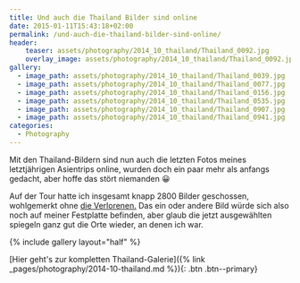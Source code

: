 ```yaml
---
title: Und auch die Thailand Bilder sind online
date: 2015-01-11T15:43:18+02:00
permalink: /und-auch-die-thailand-bilder-sind-online/
header:
    teaser: assets/photography/2014_10_thailand/Thailand_0092.jpg
    overlay_image: assets/photography/2014_10_thailand/Thailand_0092.jpg
gallery:
  - image_path: assets/photography/2014_10_thailand/Thailand_0039.jpg
  - image_path: assets/photography/2014_10_thailand/Thailand_0077.jpg
  - image_path: assets/photography/2014_10_thailand/Thailand_0156.jpg
  - image_path: assets/photography/2014_10_thailand/Thailand_0535.jpg
  - image_path: assets/photography/2014_10_thailand/Thailand_0907.jpg
  - image_path: assets/photography/2014_10_thailand/Thailand_0941.jpg
categories:
  - Photography
---
```

Mit den Thailand-Bildern sind nun auch die letzten Fotos meines letztjährigen Asientrips online, 
wurden doch ein paar mehr als anfangs gedacht, aber hoffe das stört niemanden 😀

Auf der Tour hatte ich insgesamt knapp 2800 Bilder geschossen, wohlgemerkt ohne [die Verlorenen.](/nam-song-dilemma/ "Nam Song Dilemma") 
Das ein oder andere Bild würde sich also noch auf meiner Festplatte befinden, 
aber glaub die jetzt ausgewählten spiegeln ganz gut die Orte wieder, an denen ich war.

{% include gallery layout="half" %}

[Hier geht's zur kompletten Thailand-Galerie]({% link _pages/photography/2014-10-thailand.md %}){: .btn .btn--primary}